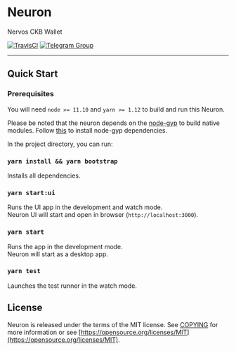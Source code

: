 # Neuron
Nervos CKB Wallet

[![TravisCI](https://travis-ci.com/nervosnetwork/neuron.svg?branch=develop)](https://travis-ci.com/nervosnetwork/neuron)
[![Telegram Group](https://cdn.rawgit.com/Patrolavia/telegram-badge/8fe3382b/chat.svg)](https://t.me/nervos_ckb_dev)

---

## Quick Start

### Prerequisites

You will need `node >= 11.10` and `yarn >= 1.12` to build and run this Neuron.

Please be noted that the neuron depends on the [node-gyp](https://github.com/nodejs/node-gyp) to build native modules. Follow [this](https://github.com/nodejs/node-gyp#installation) to install node-gyp dependencies.

In the project directory, you can run:

### `yarn install && yarn bootstrap`

Installs all dependencies.

### `yarn start:ui`

Runs the UI app in the development and watch mode.<br>
Neuron UI will start and open in browser (`http://localhost:3000`).

### `yarn start`

Runs the app in the development mode.<br>
Neuron will start as a desktop app.

### `yarn test`

Launches the test runner in the watch mode.

## License

Neuron is released under the terms of the MIT license. See [COPYING](COPYING) for more information or see [https://opensource.org/licenses/MIT](https://opensource.org/licenses/MIT).
